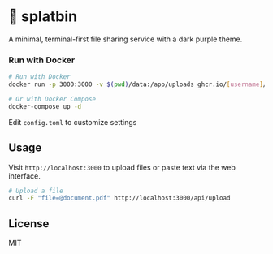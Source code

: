 # 🫟 splatbin

A minimal, terminal-first file sharing service with a dark purple theme.

### Run with Docker



```bash
# Run with Docker
docker run -p 3000:3000 -v $(pwd)/data:/app/uploads ghcr.io/[username]/splatbin:latest

# Or with Docker Compose
docker-compose up -d
```
Edit `config.toml` to customize settings


## Usage

Visit `http://localhost:3000` to upload files or paste text via the web interface.

```bash
# Upload a file
curl -F "file=@document.pdf" http://localhost:3000/api/upload
```


## License
MIT